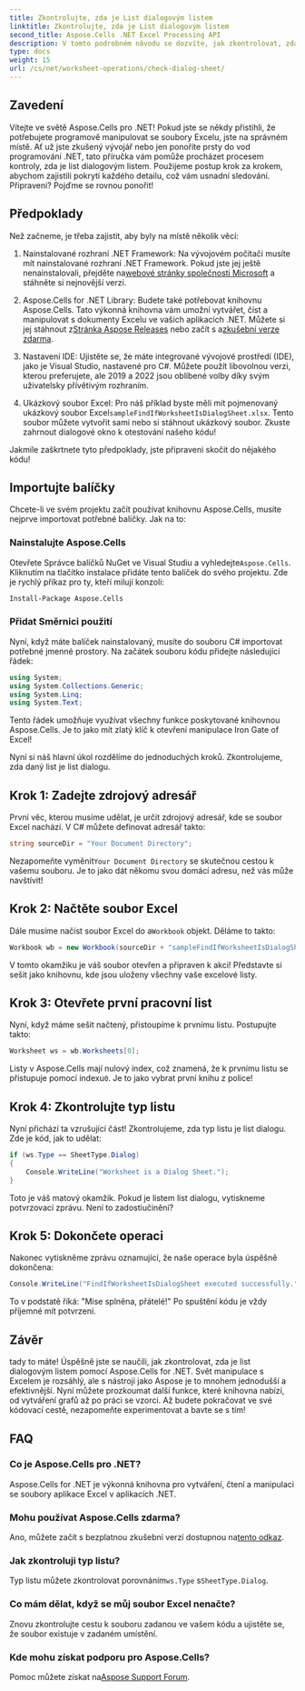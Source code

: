 ```yaml
---
title: Zkontrolujte, zda je List dialogovým listem
linktitle: Zkontrolujte, zda je List dialogovým listem
second_title: Aspose.Cells .NET Excel Processing API
description: V tomto podrobném návodu se dozvíte, jak zkontrolovat, zda je list dialogovým listem pomocí Aspose.Cells for .NET.
type: docs
weight: 15
url: /cs/net/worksheet-operations/check-dialog-sheet/
---
```

## Zavedení

Vítejte ve světě Aspose.Cells pro .NET! Pokud jste se někdy přistihli, že potřebujete programově manipulovat se soubory Excelu, jste na správném místě. Ať už jste zkušený vývojář nebo jen ponoříte prsty do vod programování .NET, tato příručka vám pomůže procházet procesem kontroly, zda je list dialogovým listem. Použijeme postup krok za krokem, abychom zajistili pokrytí každého detailu, což vám usnadní sledování. Připraveni? Pojďme se rovnou ponořit!

## Předpoklady

Než začneme, je třeba zajistit, aby byly na místě několik věcí:

1.  Nainstalované rozhraní .NET Framework: Na vývojovém počítači musíte mít nainstalované rozhraní .NET Framework. Pokud jste jej ještě nenainstalovali, přejděte na[webové stránky společnosti Microsoft](https://dotnet.microsoft.com/download) a stáhněte si nejnovější verzi.

2.  Aspose.Cells for .NET Library: Budete také potřebovat knihovnu Aspose.Cells. Tato výkonná knihovna vám umožní vytvářet, číst a manipulovat s dokumenty Excelu ve vašich aplikacích .NET. Můžete si jej stáhnout z[Stránka Aspose Releases](https://releases.aspose.com/cells/net/) nebo začít s a[zkušební verze zdarma](https://releases.aspose.com/).

3. Nastavení IDE: Ujistěte se, že máte integrované vývojové prostředí (IDE), jako je Visual Studio, nastavené pro C#. Můžete použít libovolnou verzi, kterou preferujete, ale 2019 a 2022 jsou oblíbené volby díky svým uživatelsky přívětivým rozhraním.

4.  Ukázkový soubor Excel: Pro náš příklad byste měli mít pojmenovaný ukázkový soubor Excel`sampleFindIfWorksheetIsDialogSheet.xlsx`. Tento soubor můžete vytvořit sami nebo si stáhnout ukázkový soubor. Zkuste zahrnout dialogové okno k otestování našeho kódu!

Jakmile zaškrtnete tyto předpoklady, jste připraveni skočit do nějakého kódu!

## Importujte balíčky

Chcete-li ve svém projektu začít používat knihovnu Aspose.Cells, musíte nejprve importovat potřebné balíčky. Jak na to:

### Nainstalujte Aspose.Cells

 Otevřete Správce balíčků NuGet ve Visual Studiu a vyhledejte`Aspose.Cells`. Kliknutím na tlačítko instalace přidáte tento balíček do svého projektu. Zde je rychlý příkaz pro ty, kteří milují konzoli:

```bash
Install-Package Aspose.Cells
```

### Přidat Směrnici použití

Nyní, když máte balíček nainstalovaný, musíte do souboru C# importovat potřebné jmenné prostory. Na začátek souboru kódu přidejte následující řádek:

```csharp
using System;
using System.Collections.Generic;
using System.Linq;
using System.Text;
```

Tento řádek umožňuje využívat všechny funkce poskytované knihovnou Aspose.Cells. Je to jako mít zlatý klíč k otevření manipulace Iron Gate of Excel!

Nyní si náš hlavní úkol rozdělíme do jednoduchých kroků. Zkontrolujeme, zda daný list je list dialogu. 

## Krok 1: Zadejte zdrojový adresář

První věc, kterou musíme udělat, je určit zdrojový adresář, kde se soubor Excel nachází. V C# můžete definovat adresář takto:

```csharp
string sourceDir = "Your Document Directory";
```

 Nezapomeňte vyměnit`Your Document Directory` se skutečnou cestou k vašemu souboru. Je to jako dát někomu svou domácí adresu, než vás může navštívit!

## Krok 2: Načtěte soubor Excel

 Dále musíme načíst soubor Excel do a`Workbook` objekt. Děláme to takto:

```csharp
Workbook wb = new Workbook(sourceDir + "sampleFindIfWorksheetIsDialogSheet.xlsx");
```

V tomto okamžiku je váš soubor otevřen a připraven k akci! Představte si sešit jako knihovnu, kde jsou uloženy všechny vaše excelové listy.

## Krok 3: Otevřete první pracovní list

Nyní, když máme sešit načtený, přistoupíme k prvnímu listu. Postupujte takto:

```csharp
Worksheet ws = wb.Worksheets[0];
```

Listy v Aspose.Cells mají nulový index, což znamená, že k prvnímu listu se přistupuje pomocí indexu`0`. Je to jako vybrat první knihu z police!

## Krok 4: Zkontrolujte typ listu

Nyní přichází ta vzrušující část! Zkontrolujeme, zda typ listu je list dialogu. Zde je kód, jak to udělat:

```csharp
if (ws.Type == SheetType.Dialog)
{
    Console.WriteLine("Worksheet is a Dialog Sheet.");
}
```

Toto je váš matový okamžik. Pokud je listem list dialogu, vytiskneme potvrzovací zprávu. Není to zadostiučinění?

## Krok 5: Dokončete operaci

Nakonec vytiskněme zprávu oznamující, že naše operace byla úspěšně dokončena:

```csharp
Console.WriteLine("FindIfWorksheetIsDialogSheet executed successfully.");
```

To v podstatě říká: "Mise splněna, přátelé!" Po spuštění kódu je vždy příjemné mít potvrzení.

## Závěr

tady to máte! Úspěšně jste se naučili, jak zkontrolovat, zda je list dialogovým listem pomocí Aspose.Cells for .NET. Svět manipulace s Excelem je rozsáhlý, ale s nástroji jako Aspose je to mnohem jednodušší a efektivnější. Nyní můžete prozkoumat další funkce, které knihovna nabízí, od vytváření grafů až po práci se vzorci. Až budete pokračovat ve své kódovací cestě, nezapomeňte experimentovat a bavte se s tím!

## FAQ

### Co je Aspose.Cells pro .NET?  
Aspose.Cells for .NET je výkonná knihovna pro vytváření, čtení a manipulaci se soubory aplikace Excel v aplikacích .NET.

### Mohu používat Aspose.Cells zdarma?  
 Ano, můžete začít s bezplatnou zkušební verzí dostupnou na[tento odkaz](https://releases.aspose.com/).

### Jak zkontroluji typ listu?  
 Typ listu můžete zkontrolovat porovnáním`ws.Type` s`SheetType.Dialog`.

### Co mám dělat, když se můj soubor Excel nenačte?  
Znovu zkontrolujte cestu k souboru zadanou ve vašem kódu a ujistěte se, že soubor existuje v zadaném umístění.

### Kde mohu získat podporu pro Aspose.Cells?  
 Pomoc můžete získat na[Aspose Support Forum](https://forum.aspose.com/c/cells/9).
